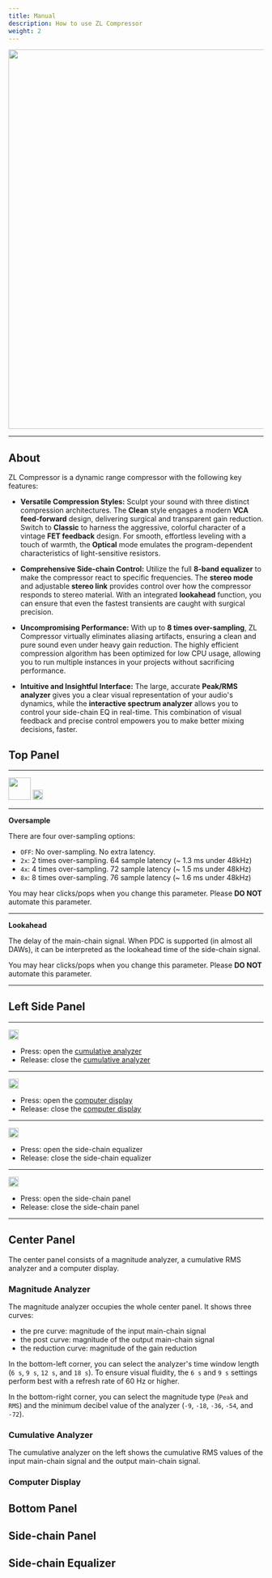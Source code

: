 ```yaml
---
title: Manual
description: How to use ZL Compressor
weight: 2
---
```


<img src="/images/zlcompressor/dark_crop.jpg" style="width:750px; max-width: 100%; height: auto" />

___

## About

ZL Compressor is a dynamic range compressor with the following key features:

- **Versatile Compression Styles:** Sculpt your sound with three distinct compression architectures. The **Clean** style engages a modern **VCA feed-forward** design, delivering surgical and transparent gain reduction. Switch to **Classic** to harness the aggressive, colorful character of a vintage **FET feedback** design. For smooth, effortless leveling with a touch of warmth, the **Optical** mode emulates the program-dependent characteristics of light-sensitive resistors.

- **Comprehensive Side-chain Control:** Utilize the full **8-band equalizer** to make the compressor react to specific frequencies. The **stereo mode** and adjustable **stereo link** provides control over how the compressor responds to stereo material. With an integrated **lookahead** function, you can ensure that even the fastest transients are caught with surgical precision.

- **Uncompromising Performance:** With up to **8 times over-sampling**, ZL Compressor virtually eliminates aliasing artifacts, ensuring a clean and pure sound even under heavy gain reduction. The highly efficient compression algorithm has been optimized for low CPU usage, allowing you to run multiple instances in your projects without sacrificing performance.

- **Intuitive and Insightful Interface:** The large, accurate **Peak/RMS analyzer** gives you a clear visual representation of your audio's dynamics, while the **interactive spectrum analyzer** allows you to control your side-chain EQ in real-time. This combination of visual feedback and precise control empowers you to make better mixing decisions, faster.

## Top Panel

___

<p float="left">
  <img src="/images/zlcompressor/zlaudio.svg" width="44pt" />
  <img src="/images/zlcompressor/logo.svg" width="20pt" />
</p>

___

**Oversample**

There are four over-sampling options:

- `OFF`: No over-sampling. No extra latency.
- `2x`: 2 times over-sampling. 64 sample latency (~ 1.3 ms under 48kHz)
- `4x`: 4 times over-sampling. 72 sample latency (~ 1.5 ms under 48kHz)
- `8x`: 8 times over-sampling. 76 sample latency (~ 1.6 ms under 48kHz)

You may hear clicks/pops when you change this parameter. Please **DO NOT** automate this parameter.

___

**Lookahead**

The delay of the main-chain signal. When PDC is supported (in almost all DAWs), it can be interpreted as the lookahead time of the side-chain signal.

You may hear clicks/pops when you change this parameter. Please **DO NOT** automate this parameter.

___

## Left Side Panel

___

<p float="left">
  <img src="/images/zlcompressor/rms_analyzer.svg" width="20pt"/>
</p>

- Press: open the [cumulative analyzer](#cumulative-analyzer)
- Release: close the [cumulative analyzer](#cumulative-analyzer)

___

<p float="left">
  <img src="/images/zlcompressor/computer.svg" width="20pt"/>
</p>

- Press: open the [computer display](#computer-display)
- Release: close the [computer display](#computer-display)

___

<p float="left">
  <img src="/images/zlcompressor/equalizer.svg" width="20pt"/>
</p>

- Press: open the side-chain equalizer
- Release: close the side-chain equalizer

___

<p float="left">
  <img src="/images/zlcompressor/link.svg" width="20pt"/>
</p>

- Press: open the side-chain panel
- Release: close the side-chain panel

___

## Center Panel

The center panel consists of a magnitude analyzer, a cumulative RMS analyzer and a computer display.

### Magnitude Analyzer

The magnitude analyzer occupies the whole center panel. It shows three curves:

- the pre curve: magnitude of the input main-chain signal
- the post curve: magnitude of the output main-chain signal
- the reduction curve: magnitude of the gain reduction

In the bottom-left corner, you can select the analyzer's time window length (`6 s`, `9 s`, `12 s`, and `18 s`). To ensure visual fluidity, the `6 s` and `9 s` settings perform best with a refresh rate of 60 Hz or higher.

In the bottom-right corner, you can select the magnitude type (`Peak` and `RMS`) and the minimum decibel value of the analyzer (`-9`, `-18`, `-36`, `-54`, and `-72`).

### Cumulative Analyzer

The cumulative analyzer on the left shows the cumulative RMS values of the input main-chain signal and the output main-chain signal.

### Computer Display

## Bottom Panel

## Side-chain Panel

## Side-chain Equalizer

